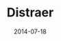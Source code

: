 ---
layout: default
modal-id: 2
date: 2014-07-18
img: distraer.png
title: "Distraer"
alt: image-alt
cont: distraer1.jpg
project-date: April 2014
imagenes: 131
autorensayo: Marcelo Rojas
tituloensayo: La ciudad esp&aacutesmica
description: Apartar la atención de alguien de lo que estaba pendiente o de lo que debía estar pendiente. Crear. Exponer la expresión artística en el espacio público. Entretener. Embellecer. Divertir. Emocionar. Conmover.
---